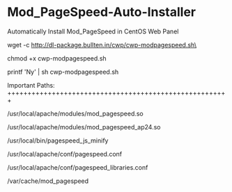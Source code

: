 # Mod_PageSpeed-Auto-Installer
Automatically Install Mod_PageSpeed in CentOS Web Panel

wget -c http://dl-package.bullten.in/cwp/cwp-modpagespeed.sh\

chmod +x cwp-modpagespeed.sh

printf 'Ny' | sh cwp-modpagespeed.sh












Important Paths:
+++++++++++++++++++++++++++++++++++++++++++++++++++++++

/usr/local/apache/modules/mod_pagespeed.so

/usr/local/apache/modules/mod_pagespeed_ap24.so

/usr/local/bin/pagespeed_js_minify

/usr/local/apache/conf/pagespeed.conf

/usr/local/apache/conf/pagespeed_libraries.conf

/var/cache/mod_pagespeed

